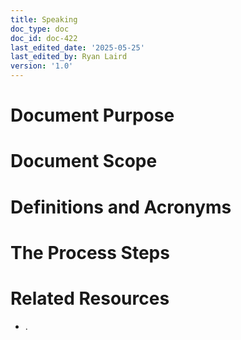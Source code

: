 ```yaml
---
title: Speaking
doc_type: doc
doc_id: doc-422
last_edited_date: '2025-05-25'
last_edited_by: Ryan Laird
version: '1.0'
---
```


# Document Purpose

<!-- Unsupported block type: divider -->

<!-- Unsupported block type: unsupported -->



# Document Scope

<!-- Unsupported block type: divider -->

<!-- Unsupported block type: unsupported -->

# Definitions and Acronyms

<!-- Unsupported block type: divider -->

<!-- Unsupported block type: child_database -->

# The Process Steps

<!-- Unsupported block type: divider -->

<!-- Unsupported block type: unsupported -->

<!-- Unsupported block type: table_of_contents -->



# Related Resources

<!-- Unsupported block type: divider -->

- .
